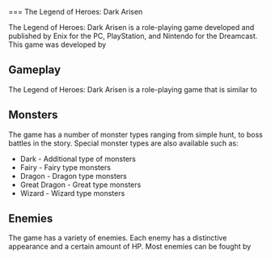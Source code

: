 
===
The Legend of Heroes: Dark Arisen

The Legend of Heroes: Dark Arisen is a role-playing game developed and published by Enix for the PC, PlayStation, and Nintendo                                     for the Dreamcast. This game was developed by                                                                                                                                                                                                                          

## Gameplay

The Legend of Heroes: Dark Arisen is a role-playing game that is similar to                                                          

## Monsters

The game has a number of monster types ranging from simple hunt, to boss battles in the story. Special monster types are also available such as:

*   Dark - Additional type of monsters
*   Fairy - Fairy type monsters
*   Dragon - Dragon type monsters
*   Great Dragon - Great type monsters
*   Wizard - Wizard type monsters

## Enemies

The game has a variety of enemies. Each enemy has a distinctive appearance and a certain amount of HP. Most enemies can be fought by
